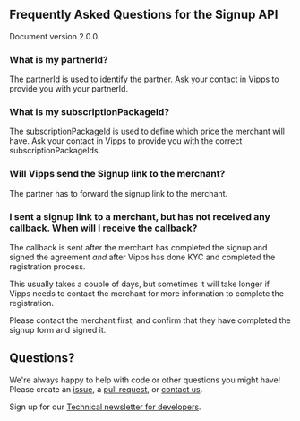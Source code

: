 ## Frequently Asked Questions for the Signup API

Document version 2.0.0.

### What is my partnerId?

The partnerId is used to identify the partner. Ask your contact in Vipps to
provide you with your partnerId.

### What is my subscriptionPackageId?

The subscriptionPackageId is used to define which price the merchant will have.
Ask your contact in Vipps to provide you with the correct subscriptionPackageIds.

### Will Vipps send the Signup link to the merchant?

The partner has to forward the signup link to the merchant.

### I sent a signup link to a merchant, but has not received any callback. When will I receive the callback?

The callback is sent after the merchant has completed the signup and signed the
agreement _and_ after Vipps has done KYC and completed the registration process.

This usually takes a couple of days, but sometimes it will take longer if
Vipps needs to contact the merchant for more information to complete the
registration.

Please contact the merchant first, and confirm that they have
completed the signup form and signed it.

## Questions?

We're always happy to help with code or other questions you might have!
Please create an [issue](https://github.com/vippsas/vipps-signup-api/issues),
a [pull request](https://github.com/vippsas/vipps-signup-api/pulls),
or [contact us](https://github.com/vippsas/vipps-developers/blob/master/contact.md).

Sign up for our [Technical newsletter for developers](https://github.com/vippsas/vipps-developers/tree/master/newsletters).
